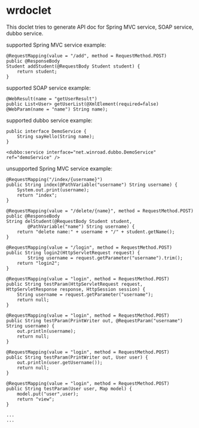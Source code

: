 # wrdoclet
This doclet tries to generate API doc for Spring MVC service, SOAP service, dubbo service.

supported Spring MVC service example:

	@RequestMapping(value = "/add", method = RequestMethod.POST)
	public @ResponseBody
	Student addStudent(@RequestBody Student student) {
		return student;
	}	
	
supported SOAP service example:

	@WebResult(name = "getUserResult")
	public List<User> getUserList(@XmlElement(required=false) @WebParam(name = "name") String name);
	
supported dubbo service example:

	public interface DemoService {
		String sayHello(String name);
	}
	
	<dubbo:service interface="net.winroad.dubbo.DemoService" ref="demoService" />
	
unsupported Spring MVC service example:

	@RequestMapping("/index/{username}")
	public String index(@PathVariable("username") String username) {
		System.out.print(username);
		return "index";
	}
	
	@RequestMapping(value = "/delete/{name}", method = RequestMethod.POST)
	public @ResponseBody
	String delStudent(@RequestBody Student student,
			@PathVariable("name") String username) {
		return "delete name:" + username + "/" + student.getName();
	}

	@RequestMapping(value = "/login", method = RequestMethod.POST)
	public String login2(HttpServletRequest request) {
			String username = request.getParameter("username").trim();
		return "login2";
	}
	
	@RequestMapping(value = "login", method = RequestMethod.POST)
	public String testParam(HttpServletRequest request, HttpServletResponse response, HttpSession session) {
		String username = request.getParameter("username");
		return null;
	}
	
	@RequestMapping(value = "login", method = RequestMethod.POST)
	public String testParam(PrintWriter out, @RequestParam("username") String username) {
		out.println(username);
		return null;
	}
	
	@RequestMapping(value = "login", method = RequestMethod.POST)
	public String testParam(PrintWriter out, User user) {
		out.println(user.getUsername());
		return null;
	}

	@RequestMapping(value = "login", method = RequestMethod.POST)
	public String testParam(User user, Map model) {
		model.put("user",user);
		return "view";
	}
	
	...
	...